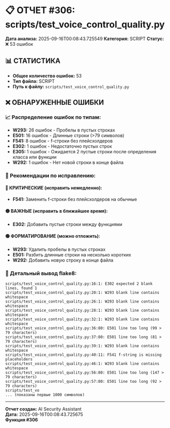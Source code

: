 # 📋 ОТЧЕТ #306: scripts/test_voice_control_quality.py

**Дата анализа:** 2025-09-16T00:08:43.725549
**Категория:** SCRIPT
**Статус:** ❌ 53 ошибок

## 📊 СТАТИСТИКА

- **Общее количество ошибок:** 53
- **Тип файла:** SCRIPT
- **Путь к файлу:** `scripts/test_voice_control_quality.py`

## ❌ ОБНАРУЖЕННЫЕ ОШИБКИ

### 📈 Распределение ошибок по типам:

- **W293:** 26 ошибок - Пробелы в пустых строках
- **E501:** 16 ошибок - Длинные строки (>79 символов)
- **F541:** 8 ошибок - f-строки без плейсхолдеров
- **E302:** 1 ошибок - Недостаточно пустых строк
- **E305:** 1 ошибок - Ожидается 2 пустые строки после определения класса или функции
- **W292:** 1 ошибок - Нет новой строки в конце файла

### 🎯 Рекомендации по исправлению:

#### 🔴 КРИТИЧЕСКИЕ (исправить немедленно):
- **F541:** Заменить f-строки без плейсхолдеров на обычные

#### 🟡 ВАЖНЫЕ (исправить в ближайшее время):
- **E302:** Добавить пустые строки между функциями

#### 🟢 ФОРМАТИРОВАНИЕ (можно отложить):
- **W293:** Удалить пробелы в пустых строках
- **E501:** Разбить длинные строки на несколько коротких
- **W292:** Добавить новую строку в конце файла

### 📝 Детальный вывод flake8:

```
scripts/test_voice_control_quality.py:16:1: E302 expected 2 blank lines, found 1
scripts/test_voice_control_quality.py:20:1: W293 blank line contains whitespace
scripts/test_voice_control_quality.py:26:1: W293 blank line contains whitespace
scripts/test_voice_control_quality.py:28:1: W293 blank line contains whitespace
scripts/test_voice_control_quality.py:32:1: W293 blank line contains whitespace
scripts/test_voice_control_quality.py:36:80: E501 line too long (99 > 79 characters)
scripts/test_voice_control_quality.py:37:80: E501 line too long (81 > 79 characters)
scripts/test_voice_control_quality.py:39:1: W293 blank line contains whitespace
scripts/test_voice_control_quality.py:40:11: F541 f-string is missing placeholders
scripts/test_voice_control_quality.py:46:1: W293 blank line contains whitespace
scripts/test_voice_control_quality.py:56:80: E501 line too long (147 > 79 characters)
scripts/test_voice_control_quality.py:57:80: E501 line too long (92 > 79 characters)
scripts/test_vo
... (показаны первые 1000 символов)
```

---
**Отчет создан:** AI Security Assistant  
**Дата:** 2025-09-16T00:08:43.725675  
**Функция #306**
